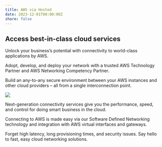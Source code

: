 ```yaml
---
title: AWS via Hosted
date: 2023-12-01T00:00:00Z
share: false
---
```

## Access best-in-class cloud services

Unlock your business’s potential with connectivity to world-class applications by AWS.

Adopt, develop, and deploy your network with a trusted AWS Technology Partner and AWS Networking Competency Partner.

Build an any-to-any secure environment between your AWS instances and other cloud providers – all from a single interconnection point.

![](/uploads/megaport-banner-01.png)

Next-generation connectivity services give you the performance, speed, and control for doing smart business in the cloud.

Connecting to AWS is made easy via our Software Defined Networking technology and integration with AWS virtual interfaces and gateways.

Forget high latency, long provisioning times, and security issues. Say hello to fast, easy cloud networking solutions.